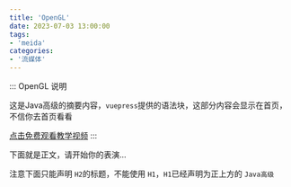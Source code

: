 ```yaml
---
title: 'OpenGL'
date: 2023-07-03 13:00:00
tags:
- 'meida'
categories:
- '流媒体'
---
```

::: OpenGL 说明

这是Java高级的摘要内容，`vuepress`提供的语法块，这部分内容会显示在首页，不信你去首页看看

[点击免费观看教学视频](https://ke.qq.com/course/5285550)
:::

<!-- more -->

下面就是正文，请开始你的表演...

注意下面只能声明 `H2`的标题，不能使用 `H1`，`H1`已经声明为正上方的 `Java高级`
